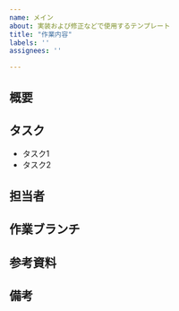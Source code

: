 ```yaml
---
name: メイン
about: 実装および修正などで使用するテンプレート
title: "作業内容"
labels: ''
assignees: ''

---
```


## 概要
<!-- Issueの概要をチーム全体で理解できる文章で記述する -->

## タスク
<!-- Issueの目的を達成するための作業内容を記述する -->
- タスク1
- タスク2

## 担当者

## 作業ブランチ

## 参考資料
<!-- FigmaやDiscordメッセージリンクなど -->

## 備考
